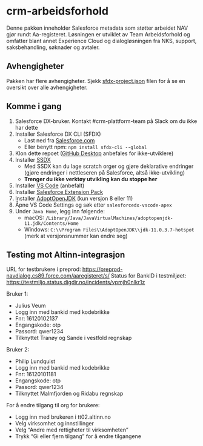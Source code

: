# crm-arbeidsforhold

Denne pakken inneholder Salesforce metadata som støtter arbeidet NAV gjør rundt Aa-registeret. Løsningen er utviklet av Team Arbeidsforhold og omfatter blant annet Experience Cloud og dialogløsningen fra NKS, support, saksbehandling, søknader og avtaler.

## Avhengigheter

Pakken har flere avhengigheter. Sjekk [sfdx-project.json](https://github.com/navikt/crm-arbeidsforhold/blob/master/sfdx-project.json) filen for å se en oversikt over alle avhengigheter.

## Komme i gang

1. Salesforce DX-bruker. Kontakt #crm-plattform-team på Slack om du ikke har dette
2. Installer Salesforce DX CLI (SFDX)
   - Last ned fra [Salesforce.com](https://developer.salesforce.com/tools/sfdxcli)
   - Eller benytt npm: `npm install sfdx-cli --global`
3. Klon dette repoet ([GitHub Desktop](https://desktop.github.com) anbefales for ikke-utviklere)
4. Installer [SSDX](https://github.com/navikt/ssdx)
   - Med SSDX kan du lage scratch orger og gjøre deklarative endringer (gjøre endringer i nettleseren på Salesforce, altså ikke-utvikling)
   - **Trenger du ikke verktøy utvikling kan du stoppe her**
5. Installer [VS Code](https://code.visualstudio.com) (anbefalt)
6. Installer [Salesforce Extension Pack](https://marketplace.visualstudio.com/items?itemName=salesforce.salesforcedx-vscode)
7. Installer [AdoptOpenJDK](https://adoptopenjdk.net) (kun versjon 8 eller 11)
8. Åpne VS Code Settings og søk etter `salesforcedx-vscode-apex`
9. Under `Java Home`, legg inn følgende:
   - macOS: `/Library/Java/JavaVirtualMachines/adoptopenjdk-11.jdk/Contents/Home`
   - Windows: `C:\\Program Files\\AdoptOpenJDK\\jdk-11.0.3.7-hotspot` (merk at versjonsnummer kan endre seg)


## Testing mot Altinn-integrasjon

URL for testbrukere i preprod: https://preprod-navdialog.cs89.force.com/aaregisteret/s/
Status for BankID i testmiljøet: https://testmiljo.status.digdir.no/incidents/vpmjh0nlkr1z

Bruker 1:
- Julius Veum
- Logg inn med bankid med kodebrikke
- Fnr: 16120102137
- Engangskode: otp
- Passord: qwer1234
- Tilknyttet Tranøy og Sande i vestfold regnskap

Bruker 2:
- Philip Lundquist
- Logg inn med bankid med kodebrikke
- Fnr: 16120101181
- Engangskode: otp
- Passord: qwer1234
- Tilknyttet Malmfjorden og Ridabu regnskap


For å endre tilgang til org for brukere:
- Logg inn med brukeren i tt02.altinn.no
- Velg virksomhet og innstillinger
- Velg “Andre med rettigheter til virksomheten”
- Trykk “Gi eller fjern tilgang” for å endre tilgangene
